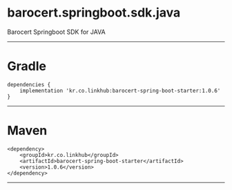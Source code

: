 barocert.springboot.sdk.java
================

Barocert Springboot SDK for JAVA

-----

Gradle
================
    dependencies {
        implementation 'kr.co.linkhub:barocert-spring-boot-starter:1.0.6'
    }

------------
Maven
================
    <dependency>
        <groupId>kr.co.linkhub</groupId>
        <artifactId>barocert-spring-boot-starter</artifactId>
        <version>1.0.6</version>
    </dependency>
------------